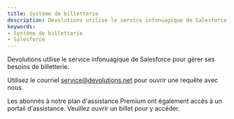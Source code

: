 ```yaml
---
title: Système de billetterie
description: Devolutions utilise le service infonuagique de Salesforce pour gérer ses besoins de billetterie. Utilisez le courriel service@devolutions.net pour ouvrir une requête.
keywords:
- Système de billetterie
- Salesforce
---
```

Devolutions utilise le service infonuagique de Salesforce pour gérer ses besoins de billetterie.  

Utilisez le courriel [service@devolutions.net](mailto:service@devolutions.net) pour ouvrir une requête avec nous.  

Les abonnés à notre plan d'assistance Premium ont également accès à un portail d'assistance. Veuillez ouvrir un billet pour y accéder.
